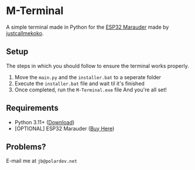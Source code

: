 # M-Terminal
A simple terminal made in Python for the [ESP32 Marauder](https://github.com/justcallmekoko/ESP32Marauder/) made by [justcallmekoko](https://github.com/justcallmekoko).

## Setup
The steps in which you should follow to ensure the terminal works properly.

1. Move the `main.py` and the `installer.bat` to a seperate folder
2. Execute the `installer.bat` file and wait til it's finished
3. Once completed, run the `M-Terminal.exe` file
And you're all set!

## Requirements
- Python 3.11+ ([Download](https://www.python.org/downloads/))
- [OPTIONAL] ESP32 Marauder ([Buy Here](https://superconvenientstore.com/products/supcon-tool-v3-pre-orders))

## Problems?
E-mail me at `jb@polardev.net`
